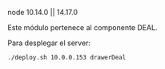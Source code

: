 node 10.14.0 || 14.17.0

Este módulo pertenece al componente DEAL.

Para desplegar el server:

`./deploy.sh 10.0.0.153 drawerDeal`
